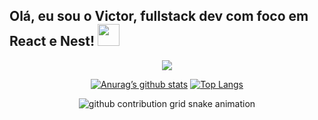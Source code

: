 ## Olá, eu sou o Victor, fullstack dev com foco em React e Nest! <img src="https://media.giphy.com/media/hvRJCLFzcasrR4ia7z/giphy.gif" width="35">

<p align="center">
  <a href="https://github.com/DenverCoder1/readme-typing-svg"><img src=https://readme-typing-svg.herokuapp.com/?font=Time+New+Roman&color=cyan&size=25&center=true&vCenter=true&width=600&height=100&lines=Bem+vindos+ao+meu+Github;++;Fullstack+dev+%3C/%3E;JS+enthusiast;Always+learning+!"></a>
</p>
<div align="middle">

  [![Anurag’s github stats](https://github-readme-stats.vercel.app/api?username=victor-pagnozi&count_private=true&show_icons=true&theme=dracula)](https://github.com/victor-pagnozi)
  [![Top Langs](https://github-readme-stats.vercel.app/api/top-langs/?username=victor-pagnozi&layout=compact&theme=dracula&langs_count=6&hide=jupyter%20notebook,tex,makefile,shell)](https://github.com/victor-pagnozi)
    
  ![github contribution grid snake animation](https://raw.githubusercontent.com/victor-pagnozi/victor-pagnozi/output/github-contribution-grid-snake-dark.svg#gh-dark-mode-only)

</div>
<div style="display: inline_block"><br>
  <!-- <img align="center" alt="Lola-HTML" height="30" width="40" src="https://cdn.jsdelivr.net/gh/devicons/devicon/icons/html5/html5-plain.svg">
  <img align="center" alt="Lola-CSS" height="30" width="40" src="https://cdn.jsdelivr.net/gh/devicons/devicon/icons/css3/css3-plain.svg">
  <img align="center" alt="Lola-sass" height="30" width="40" src="https://cdn.jsdelivr.net/gh/devicons/devicon/icons/sass/sass-original.svg">
  <img align="center" alt="Lola-Js" height="30" width="40" src="https://raw.githubusercontent.com/devicons/devicon/master/icons/javascript/javascript-plain.svg">
  <img align="center" alt="Lola-Ruby" height="30" width="40" src="https://cdn.jsdelivr.net/gh/devicons/devicon/icons/ruby/ruby-plain.svg">
  <img align="center" alt="Lola-Ruby" height="30" width="40" src="https://cdn.jsdelivr.net/gh/devicons/devicon/icons/rails/rails-plain.svg">
  <img align="center" alt="Lola-Git" height="30" width="40" src="https://cdn.jsdelivr.net/gh/devicons/devicon/icons/git/git-original.svg"> 
  <img align="center" alt="Lola-bootstrap" height="30" width="40" src="https://cdn.jsdelivr.net/gh/devicons/devicon/icons/bootstrap/bootstrap-plain.svg"> 
  <img align="center" alt="Lola-Webpack" height="30" width="40" src="https://cdn.jsdelivr.net/gh/devicons/devicon/icons/webpack/webpack-plain.svg"> 
  <img align="center" alt="Lola-postgresql" height="30" width="40" src="https://cdn.jsdelivr.net/gh/devicons/devicon/icons/postgresql/postgresql-plain.svg">
  <img align="center" alt="Lola-Figma" height="30" width="40" src="https://cdn.jsdelivr.net/gh/devicons/devicon/icons/figma/figma-original.svg">
  <img align="center" alt="Lola-heroku" height="30" width="40" src="https://cdn.jsdelivr.net/gh/devicons/devicon/icons/heroku/heroku-plain.svg">
  Focus:   <img align="center" alt="Lola-react" height="30" width="40" src="https://cdn.jsdelivr.net/gh/devicons/devicon/icons/react/react-original.svg">
  <img align="center" alt="Lola-typescript" height="30" width="40" src="https://cdn.jsdelivr.net/gh/devicons/devicon/icons/typescript/typescript-plain.svg">
  <img align="center" alt="Lola-nodejs" height="30" width="40" src="https://cdn.jsdelivr.net/gh/devicons/devicon/icons/nodejs/nodejs-original.svg">
  <img align="center" alt="Lola-nodejs" height="30" width="40" src="https://www.datocms-assets.com/75941/1657707878-nextjs_logo.png">
  
  
  
  <img align="right" alt="Lola-pic" height="115" src="https://i.ibb.co/Bq3Bsw9/rounded-in-photoretrica.png"> -->
</div>
  
  ##
  
  <div>
  <a href="https://www.linkedin.com/in/lola-martinhao" target="_blank"><img src="https://img.shields.io/badge/-LinkedIn-%230077B5?style=for-the-badge&logo=linkedin&logoColor=white" target="_blank"></a>
  <a href="https://www.instagram.com/lolamartinhao" target="_blank"><img src="https://img.shields.io/badge/-Instagram-%23E4405F?style=for-the-badge&logo=instagram&logoColor=white" target="_blank"></a>
  <a href="https://lolamartinhao.vercel.app/" target="_blank"><img src="https://img.shields.io/badge/Vercel-000000?style=for-the-badge&logo=vercel&logoColor=white" target="_blank"></a>
  <a href = "mailto:lola.martinhao@gmail.com"><img src="https://img.shields.io/badge/Gmail-D14836?style=for-the-badge&logo=gmail&logoColor=white" target="_blank"></a>
  </div>
          
